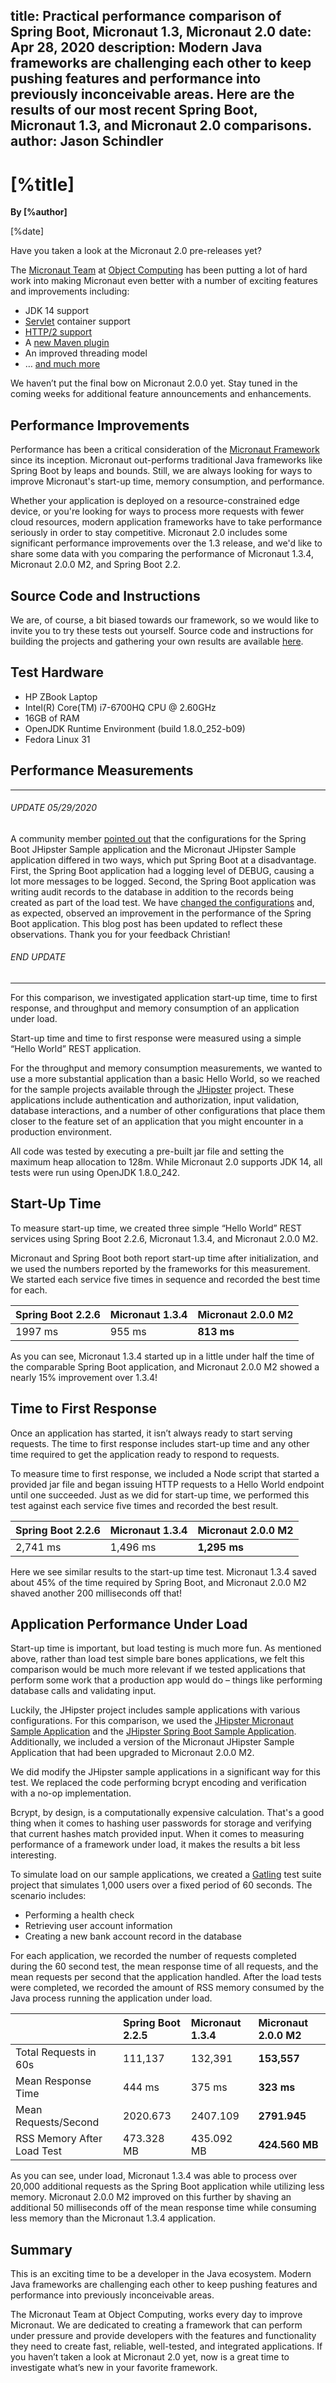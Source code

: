 title: Practical performance comparison of Spring Boot, Micronaut 1.3, Micronaut 2.0
date: Apr 28, 2020
description: Modern Java frameworks are challenging each other to keep pushing features and performance into previously inconceivable areas. Here are the results of our most recent Spring Boot, Micronaut 1.3, and Micronaut 2.0 comparisons.
author: Jason Schindler
---

# [%title]

**By [%author]**

[%date] 

Have you taken a look at the Micronaut 2.0 pre-releases yet?

The [Micronaut Team](https://objectcomputing.com/products/2gm-team) at [Object Computing](https://objectcomputing.com/") has been putting a lot of hard work into making Micronaut even better with a number of exciting features and improvements including:

- JDK 14 support
- [Servlet](https://objectcomputing.com/news/2020/03/03/back-future-micronaut-servlet) container support
- [HTTP/2 support](https://docs.micronaut.io/2.0.x/guide/index.html#http2Server)
- A [new Maven plugin](https://objectcomputing.com/news/2020/04/02/micronaut-20-milestone-2-massive-maven-improvements)
- An improved threading model
- … [and much more](https://docs.micronaut.io/2.0.x/guide/index.html#whatsNew)

We haven’t put the final bow on Micronaut 2.0.0 yet. Stay tuned in the coming weeks for additional feature announcements and enhancements.

## Performance Improvements

Performance has been a critical consideration of the [Micronaut Framework](https://micronaut.io/) since its inception. Micronaut out-performs traditional Java frameworks like Spring Boot by leaps and bounds. Still, we are always looking for ways to improve Micronaut's start-up time, memory consumption, and performance.

Whether your application is deployed on a resource-constrained edge device, or you're looking for ways to process more requests with fewer cloud resources, modern application frameworks have to take performance seriously in order to stay competitive. Micronaut 2.0 includes some significant performance improvements over the 1.3 release, and we'd like to share some data with you comparing the performance of Micronaut 1.3.4, Micronaut 2.0.0 M2, and Spring Boot 2.2.

## Source Code and Instructions

We are, of course, a bit biased towards our framework, so we would like to invite you to try these tests out yourself. Source code and instructions for building the projects and gathering your own results are available [here](https://github.com/micronaut-projects/micronaut-comparisons/).

## Test Hardware

*   HP ZBook Laptop
*   Intel(R) Core(TM) i7-6700HQ CPU @ 2.60GHz
*   16GB of RAM
*   OpenJDK Runtime Environment (build 1.8.0_252-b09)
*   Fedora Linux 31

## Performance Measurements

----
###### UPDATE 05/29/2020 

A community member [pointed out](https://github.com/micronaut-projects/micronaut-comparisons/issues/1) that the configurations for the Spring Boot JHipster Sample application and the Micronaut JHipster Sample application differed in two ways, which put Spring Boot at a disadvantage. First, the Spring Boot application had a logging level of DEBUG, causing a lot more messages to be logged. Second, the Spring Boot application was writing audit records to the database in addition to the records being created as part of the load test. We have [changed the configurations](https://github.com/micronaut-projects/micronaut-comparisons/pull/2) and, as expected, observed an improvement in the performance of the Spring Boot application. This blog post has been updated to reflect these observations. Thank you for your feedback Christian!

###### END UPDATE
-----

For this comparison, we investigated application start-up time, time to first response, and throughput and memory consumption of an application under load.

Start-up time and time to first response were measured using a simple “Hello World” REST application.

For the throughput and memory consumption measurements, we wanted to use a more substantial application than a basic Hello World, so we reached for the sample projects available through the [JHipster](https://www.jhipster.tech/) project. These applications include authentication and authorization, input validation, database interactions, and a number of other configurations that place them closer to the feature set of an application that you might encounter in a production environment.

All code was tested by executing a pre-built jar file and setting the maximum heap allocation to 128m. While Micronaut 2.0 supports JDK 14, all tests were run using OpenJDK 1.8.0_242.

## Start-Up Time

To measure start-up time, we created three simple “Hello World” REST services using Spring Boot 2.2.6, Micronaut 1.3.4, and Micronaut 2.0.0 M2.

Micronaut and Spring Boot both report start-up time after initialization, and we used the numbers reported by the frameworks for this measurement. We started each service five times in sequence and recorded the best time for each.


|Spring Boot 2.2.6| Micronaut 1.3.4 | Micronaut 2.0.0 M2 |
|:--- |:--- |:---|
|1997 ms | 955 ms | **813 ms** |

As you can see, Micronaut 1.3.4 started up in a little under half the time of the comparable Spring Boot application, and Micronaut 2.0.0 M2 showed a nearly 15% improvement over 1.3.4!

## Time to First Response

Once an application has started, it isn’t always ready to start serving requests. The time to first response includes start-up time and any other time required to get the application ready to respond to requests.

To measure time to first response, we included a Node script that started a provided jar file and began issuing HTTP requests to a Hello World endpoint until one succeeded. Just as we did for start-up time, we performed this test against each service five times and recorded the best result.

| Spring Boot 2.2.6 | Micronaut 1.3.4 |  Micronaut 2.0.0 M2 |
| :--- | :--- | :--- |
| 2,741 ms | 1,496 ms | **1,295 ms** |

Here we see similar results to the start-up time test. Micronaut 1.3.4 saved about 45% of the time required by Spring Boot, and Micronaut 2.0.0 M2 shaved another 200 milliseconds off that!

## Application Performance Under Load

Start-up time is important, but load testing is much more fun. As mentioned above, rather than load test simple bare bones applications, we felt this comparison would be much more relevant if we tested applications that perform some work that a production app would do – things like performing database calls and validating input.

Luckily, the JHipster project includes sample applications with various configurations. For this comparison, we used the [JHipster Micronaut Sample Application](https://github.com/jhipster/jhipster-sample-app-micronaut) and the [JHipster Spring Boot Sample Application](https://github.com/jhipster/jhipster-sample-app). Additionally, we included a version of the Micronaut JHipster Sample Application that had been upgraded to Micronaut 2.0.0 M2.

We did modify the JHipster sample applications in a significant way for this test. We replaced the code performing bcrypt encoding and verification with a no-op implementation.

Bcrypt, by design, is a computationally expensive calculation. That's a good thing when it comes to hashing user passwords for storage and verifying that current hashes match provided input. When it comes to measuring performance of a framework under load, it makes the results a bit less interesting.

To simulate load on our sample applications, we created a [Gatling](https://gatling.io/) test suite project that simulates 1,000 users over a fixed period of 60 seconds. The scenario includes:

- Performing a health check
- Retrieving user account information
- Creating a new bank account record in the database

For each application, we recorded the number of requests completed during the 60 second test, the mean response time of all requests, and the mean requests per second that the application handled. After the load tests were completed, we recorded the amount of RSS memory consumed by the Java process running the application under load.

|  | Spring Boot 2.2.5 | Micronaut 1.3.4 | Micronaut 2.0.0 M2 |
| :--- | :--- |  :--- |  :--- | 
| Total Requests in 60s | 111,137 | 132,391 | **153,557** |
| Mean Response Time | 444 ms | 375 ms |  **323 ms** |
| Mean Requests/Second | 2020.673 |  2407.109 |  **2791.945** | 
| RSS Memory After Load Test | 473.328 MB | 435.092 MB | **424.560 MB** |

As you can see, under load, Micronaut 1.3.4 was able to process over 20,000 additional requests as the Spring Boot application while utilizing less memory. Micronaut 2.0.0 M2 improved on this further by shaving an additional 50 milliseconds off of the mean response time while consuming less memory than the Micronaut 1.3.4 application.

## Summary

This is an exciting time to be a developer in the Java ecosystem. Modern Java frameworks are challenging each other to keep pushing features and performance into previously inconceivable areas.

The Micronaut Team at Object Computing, works every day to improve Micronaut. We are dedicated to creating a framework that can perform under pressure and provide developers with the features and functionality they need to create fast, reliable, well-tested, and integrated applications. If you haven’t taken a look at Micronaut 2.0 yet, now is a great time to investigate what’s new in your favorite framework.
